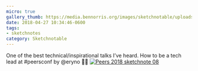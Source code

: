 ```yaml
---
micro: true
gallery_thumb: https://media.bennorris.org/images/sketchnotable/uploads/2018/a5e1e40fcd.jpg
date: 2018-04-27 10:34:46-0600
tags:
- sketchnotes
category: Sketchnotable
---
```


One of the best technical/inspirational talks I’ve heard. How to be a tech lead at #peersconf by @eryno ✍🏼 [![Peers 2018 sketchnote 08](https://media.bennorris.org/images/sketchnotable/uploads/2018/a5e1e40fcd.jpg)](https://media.bennorris.org/images/sketchnotable/uploads/2018/a5e1e40fcd.jpg)